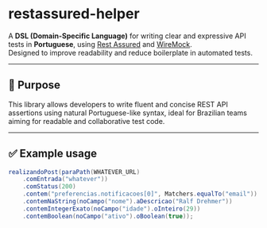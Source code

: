 # restassured-helper

A **DSL (Domain-Specific Language)** for writing clear and expressive API tests in **Portuguese**, using [Rest Assured](https://rest-assured.io/) and [WireMock](http://wiremock.org/).  
Designed to improve readability and reduce boilerplate in automated tests.

---

## 🚀 Purpose

This library allows developers to write fluent and concise REST API assertions using natural Portuguese-like syntax, ideal for Brazilian teams aiming for readable and collaborative test code.

---

## ✅ Example usage

```java
realizandoPost(paraPath(WHATEVER_URL)
    .comEntrada("whatever"))
    .comStatus(200)
    .contem("preferencias.notificacoes[0]", Matchers.equalTo("email"))
    .contemNaString(noCampo("nome").aDescricao("Ralf Drehmer"))
    .contemIntegerExato(noCampo("idade").oInteiro(29))
    .contemBoolean(noCampo("ativo").oBoolean(true));
